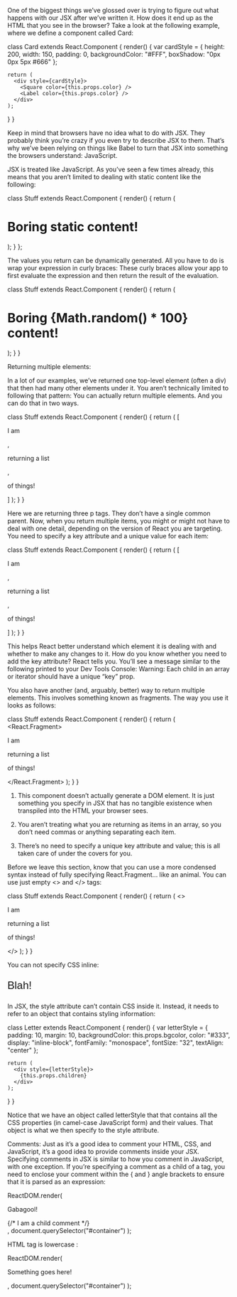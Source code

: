 One of the biggest things we’ve glossed over is trying to figure out what happens with our 
JSX after we’ve written it. How does it end up as the HTML that you see in the browser? Take a look 
at the following example, where we define a component called Card:

class Card extends React.Component {
  render() {
    var cardStyle = {
      height: 200,
      width: 150,
      padding: 0,
      backgroundColor: "#FFF",
      boxShadow: "0px 0px 5px #666"
    };
 
    return (
      <div style={cardStyle}>
        <Square color={this.props.color} />
        <Label color={this.props.color} />
      </div>
    );
  }
}

Keep in mind that browsers have no idea what to do with JSX. They probably think you’re crazy 
if you even try to describe JSX to them. That’s why we’ve been relying on things like Babel to turn that 
JSX into something the browsers understand: JavaScript.

JSX is treated like JavaScript. As you’ve seen a few times already, this means that you aren’t limited 
to dealing with static content like the following:

class Stuff extends React.Component {
  render() {
    return (
      <h1>Boring static content!</h1>
    );
  }
};

The values you return can be dynamically generated. All you have to do is wrap your expression in curly 
braces: These curly braces allow your app to first evaluate the expression and then return the result of 
the evaluation. 

class Stuff extends React.Component {
  render() {
    return (
      <h1>Boring {Math.random() * 100} content!</h1>
    );
  }
}

Returning multiple elements:

In a lot of our examples, we’ve returned one top-level element (often a div) that then had many other 
elements under it. You aren’t technically limited to following that pattern: You can actually return 
multiple elements. And you can do that in two ways.

class Stuff extends React.Component {
  render() {
    return (
      [
        <p>I am</p>,
        <p>returning a list</p>,
        <p>of things!</p>
      ]
    );
  }
}

Here we are returning three p tags. They don’t have a single common parent. Now, when you return multiple 
items, you might or might not have to deal with one detail, depending on the version of React you are targeting. 
You need to specify a key attribute and a unique value for each item:

class Stuff extends React.Component {
  render() {
    return (
      [
        <p key="1">I am</p>,
        <p key="2">returning a list</p>,
        <p key="3">of things!</p>
      ]
    );
  }
}

This helps React better understand which element it is dealing with and whether to make any changes to it. 
How do you know whether you need to add the key attribute? React tells you. You’ll see a message similar to the 
following printed to your Dev Tools Console: Warning: Each child in an array or iterator should have a unique 
“key” prop.

You also have another (and, arguably, better) way to return multiple elements. This involves something 
known as fragments. The way you use it looks as follows:

class Stuff extends React.Component {
  render() {
    return (
      <React.Fragment>
        <p>I am</p>
        <p>returning a list</p>
        <p>of things!</p>
      </React.Fragment>
    );
  }
}

1) This component doesn’t actually generate a DOM element. It is just something you specify in JSX that has 
no tangible existence when transpiled into the HTML your browser sees.

2) You aren’t treating what you are returning as items in an array, so you don’t need commas or anything 
separating each item.

3) There’s no need to specify a unique key attribute and value; this is all taken care of under the covers 
for you.

Before we leave this section, know that you can use a more condensed syntax instead of fully specifying 
React.Fragment... like an animal. You can use just empty <> and </> tags:

class Stuff extends React.Component {
  render() {
    return (
      <>
        <p>I am</p>
        <p>returning a list</p>
        <p>of things!</p>
      </>
    );
  }
}


You can not specify CSS inline:
<div style="font-family:Arial;font-size:24px">
  <p>Blah!</p>
</div>
In JSX, the style attribute can’t contain CSS inside it. Instead, it needs to refer to an object that contains 
styling information:

class Letter extends React.Component {
  render() {
    var letterStyle = {
      padding: 10,
      margin: 10,
      backgroundColor: this.props.bgcolor,
      color: "#333",
      display: "inline-block",
      fontFamily: "monospace",
      fontSize: "32",
      textAlign: "center"
    };
 
    return (
      <div style={letterStyle}>
        {this.props.children}
      </div>
    );
  }
}

Notice that we have an object called letterStyle that that contains all the CSS properties (in camel-case 
JavaScript form) and their values. That object is what we then specify to the style attribute.


Comments:
Just as it’s a good idea to comment your HTML, CSS, and JavaScript, it’s a good idea to provide comments 
inside your JSX. Specifying comments in JSX is similar to how you comment in JavaScript, with one exception. 
If you’re specifying a comment as a child of a tag, you need to enclose your comment within the { and } 
angle brackets to ensure that it is parsed as an expression:

ReactDOM.render(
  <div className="slideIn">
    <p className="emphasis">Gabagool!</p>
    {/* I am a child comment */}
    <Label/>
  </div>,
  document.querySelector("#container")
);

HTML tag is lowercase : 

ReactDOM.render(
  <div>
    <section>
      <p>Something goes here!</p>
    </section>
  </div>,
  document.querySelector("#container")
);



